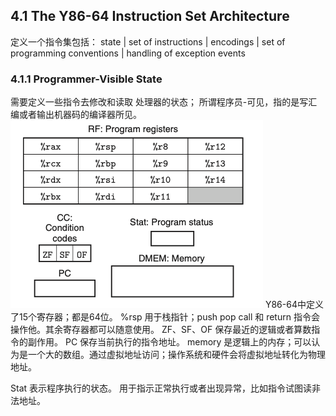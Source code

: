 ## 4.1 The Y86-64 Instruction Set Architecture
定义一个指令集包括： state | set of instructions | encodings | set of programming conventions | handling of exception events

### 4.1.1 Programmer-Visible State
需要定义一些指令去修改和读取 处理器的状态； 所谓程序员-可见，指的是写汇编或者输出机器码的编译器所见。
![](2022-10-07-12-16-09.png)
Y86-64中定义了15个寄存器；都是64位。 %rsp 用于栈指针；push pop call 和 return 指令会操作他。其余寄存器都可以随意使用。
ZF、SF、OF 保存最近的逻辑或者算数指令的副作用。
PC 保存当前执行的指令地址。
memory 是逻辑上的内存；可以认为是一个大的数组。通过虚拟地址访问；操作系统和硬件会将虚拟地址转化为物理地址。

Stat 表示程序执行的状态。 用于指示正常执行或者出现异常，比如指令试图读非法地址。